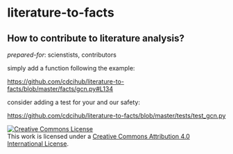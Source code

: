 # literature-to-facts

## How to contribute to literature analysis?

_prepared-for_: scienstists, contributors 

simply add a function following the example:

https://github.com/cdcihub/literature-to-facts/blob/master/facts/gcn.py#L134 

consider adding a test for your and our safety:

https://github.com/cdcihub/literature-to-facts/blob/master/tests/test_gcn.py

<a rel="license" href="http://creativecommons.org/licenses/by/4.0/"><img alt="Creative Commons License" style="border-width:0" src="https://i.creativecommons.org/l/by/4.0/80x15.png" /></a><br />This work is licensed under a <a rel="license" href="http://creativecommons.org/licenses/by/4.0/">Creative Commons Attribution 4.0 International License</a>.

